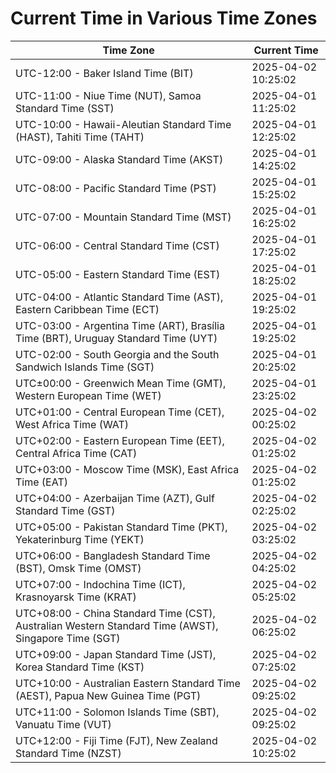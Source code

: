 # Current Time in Various Time Zones

| Time Zone | Current Time |
|-----------|--------------|
| UTC-12:00 - Baker Island Time (BIT) | 2025-04-02 10:25:02 |
| UTC-11:00 - Niue Time (NUT), Samoa Standard Time (SST) | 2025-04-01 11:25:02 |
| UTC-10:00 - Hawaii-Aleutian Standard Time (HAST), Tahiti Time (TAHT) | 2025-04-01 12:25:02 |
| UTC-09:00 - Alaska Standard Time (AKST) | 2025-04-01 14:25:02 |
| UTC-08:00 - Pacific Standard Time (PST) | 2025-04-01 15:25:02 |
| UTC-07:00 - Mountain Standard Time (MST) | 2025-04-01 16:25:02 |
| UTC-06:00 - Central Standard Time (CST) | 2025-04-01 17:25:02 |
| UTC-05:00 - Eastern Standard Time (EST) | 2025-04-01 18:25:02 |
| UTC-04:00 - Atlantic Standard Time (AST), Eastern Caribbean Time (ECT) | 2025-04-01 19:25:02 |
| UTC-03:00 - Argentina Time (ART), Brasília Time (BRT), Uruguay Standard Time (UYT) | 2025-04-01 19:25:02 |
| UTC-02:00 - South Georgia and the South Sandwich Islands Time (SGT) | 2025-04-01 20:25:02 |
| UTC±00:00 - Greenwich Mean Time (GMT), Western European Time (WET) | 2025-04-01 23:25:02 |
| UTC+01:00 - Central European Time (CET), West Africa Time (WAT) | 2025-04-02 00:25:02 |
| UTC+02:00 - Eastern European Time (EET), Central Africa Time (CAT) | 2025-04-02 01:25:02 |
| UTC+03:00 - Moscow Time (MSK), East Africa Time (EAT) | 2025-04-02 01:25:02 |
| UTC+04:00 - Azerbaijan Time (AZT), Gulf Standard Time (GST) | 2025-04-02 02:25:02 |
| UTC+05:00 - Pakistan Standard Time (PKT), Yekaterinburg Time (YEKT) | 2025-04-02 03:25:02 |
| UTC+06:00 - Bangladesh Standard Time (BST), Omsk Time (OMST) | 2025-04-02 04:25:02 |
| UTC+07:00 - Indochina Time (ICT), Krasnoyarsk Time (KRAT) | 2025-04-02 05:25:02 |
| UTC+08:00 - China Standard Time (CST), Australian Western Standard Time (AWST), Singapore Time (SGT) | 2025-04-02 06:25:02 |
| UTC+09:00 - Japan Standard Time (JST), Korea Standard Time (KST) | 2025-04-02 07:25:02 |
| UTC+10:00 - Australian Eastern Standard Time (AEST), Papua New Guinea Time (PGT) | 2025-04-02 09:25:02 |
| UTC+11:00 - Solomon Islands Time (SBT), Vanuatu Time (VUT) | 2025-04-02 09:25:02 |
| UTC+12:00 - Fiji Time (FJT), New Zealand Standard Time (NZST) | 2025-04-02 10:25:02 |
